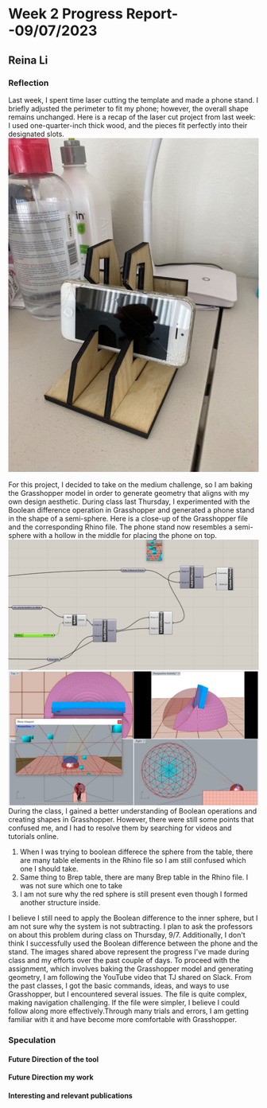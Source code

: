 # Week 2 Progress Report- -09/07/2023

## Reina Li

### Reflection
Last week, I spent time laser cutting the template and made a phone stand. I briefly adjusted the perimeter to fit my phone; however, the overall shape remains unchanged. Here is a recap of the laser cut project from last week: I used one-quarter-inch thick wood, and the pieces fit perfectly into their designated slots.
![random](https://github.com/Berkeley-MDes/tdf-fa23-reinali/blob/main/weekly-reports/609786820237133587.jpg)

For this project, I decided to take on the medium challenge, so I am baking the Grasshopper model in order to generate geometry that aligns with my own design aesthetic. During class last Thursday, I experimented with the Boolean difference operation in Grasshopper and generated a phone stand in the shape of a semi-sphere. Here is a close-up of the Grasshopper file and the corresponding Rhino file. The phone stand now resembles a semi-sphere with a hollow in the middle for placing the phone on top.
![random](https://github.com/Berkeley-MDes/tdf-fa23-reinali/blob/main/weekly-reports/grasshopper%20in%20class.JPG)
![random](https://github.com/Berkeley-MDes/tdf-fa23-reinali/blob/main/weekly-reports/rhino%20in%20class.JPG)
During the class, I gained a better understanding of Boolean operations and creating shapes in Grasshopper. However, there were still some points that confused me, and I had to resolve them by searching for videos and tutorials online.
1. When I was trying to boolean differece the sphere from the table, there are many table elements in the Rhino file so I am still confused which one I should take.
2. Same thing to Brep table, there are many Brep table in the Rhino file. I was not sure which one to take
3. I am not sure why the red sphere is still present even though I formed another structure inside.
   
I believe I still need to apply the Boolean difference to the inner sphere, but I am not sure why the system is not subtracting. I plan to ask the professors on about this problem during class on Thursday, 9/7. Additionally, I don't think I successfully used the Boolean difference between the phone and the stand. The images shared above represent the progress I've made during class and my efforts over the past couple of days.
To proceed with the assignment, which involves baking the Grasshopper model and generating geometry, I am following the YouTube video that TJ shared on Slack. From the past classes, I got the basic commands, ideas, and ways to use Grasshopper, but I encountered several issues. The file is quite complex, making navigation challenging. If the file were simpler, I believe I could follow along more effectively.Through many trials and errors, I am getting familiar with it and have become more comfortable with Grasshopper.

### Speculation
#### Future Direction of the tool
#### Future Direction my work
#### Interesting and relevant publications
